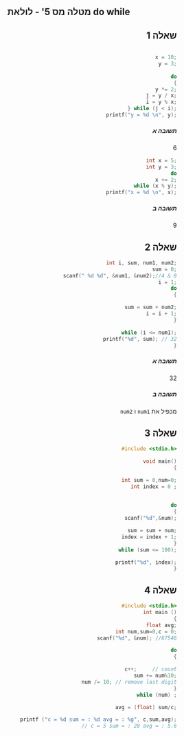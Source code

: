 <div align="center">

## מטלה מס 5' - לולאת do while 
<div align="right">

## שאלה 1
```cpp

    x = 10;
    y = 3;
    
    do
    {
        y *= 2;
    j = y / x;
    i = y % x;
    } while (j < i);
    printf("y = %d \n", y);
```

##### תשובה א
 6

 ```cpp
    int x = 5;
    int y = 3;
    do
        x += 2;
    while (x % y);
    printf("x = %d \n", x);
```
##### תשובה ב
 9


## שאלה 2
```cpp
    int i, sum, num1, num2;
    sum = 0;
    scanf(" %d %d", &num1, &num2);//4 & 8
    i = 1;
    do
    {

        sum = sum + num2;
        i = i + 1;
    }

    while (i <= num1);
    printf("%d", sum); // 32
}


```
##### תשובה א
 32
##### תשובה ב
 `num2` ו `num1` מכפיל את  


## שאלה 3
```cpp
#include <stdio.h>

void main()
{

    int sum = 0,num=0;
    int index = 0 ;
    

    do
    {
        scanf("%d",&num);

        sum = sum + num;
        index = index + 1;
    }
    while (sum <= 100);

    printf("%d", index);
}
```

## שאלה 4

```cpp
#include <stdio.h>
int main ()
{
    float avg;
    int num,sum=0,c = 0;
    scanf("%d", &num); //67546

    do
    {

        c++;     // count
        sum += num%10;
        num /= 10; // remove last digit
    }
    while (num) ;

    avg = (float) sum/c;

printf ("c = %d sum = : %d avg = : %g", c,sum,avg);
// c = 5 sum = : 28 avg = : 5.6
